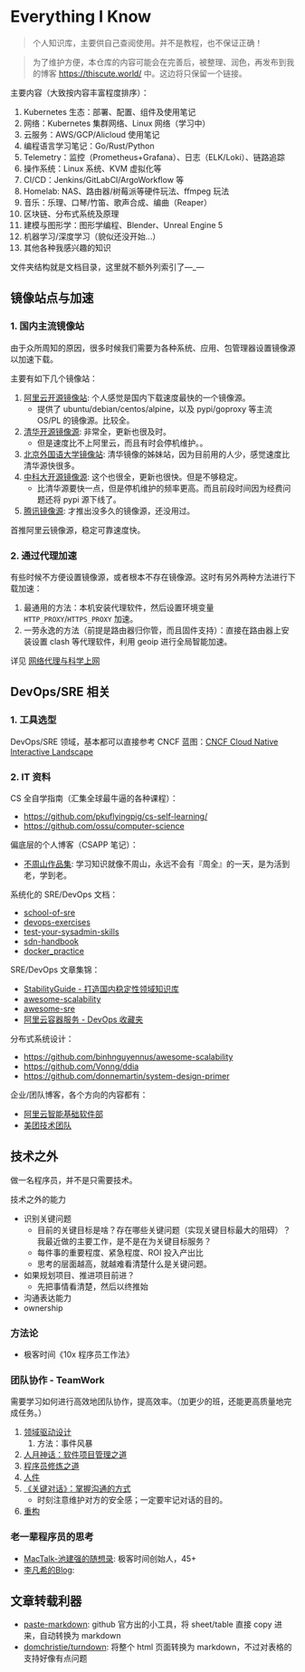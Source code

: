 # Everything I Know

>个人知识库，主要供自己查阅使用。并不是教程，也不保证正确！

>为了维护方便，本仓库的内容可能会在完善后，被整理、润色，再发布到我的博客 <https://thiscute.world/> 中。这边将只保留一个链接。

主要内容（大致按内容丰富程度排序）：

1. Kubernetes 生态：部署、配置、组件及使用笔记
2. 网络：Kubernetes 集群网络、Linux 网络（学习中）
3. 云服务：AWS/GCP/Alicloud 使用笔记
4. 编程语言学习笔记：Go/Rust/Python
5. Telemetry：监控（Prometheus+Grafana）、日志（ELK/Loki）、链路追踪
6. 操作系统：Linux 系统、KVM 虚拟化等
7. CI/CD：Jenkins/GitLabCI/ArgoWorkflow 等
8.  Homelab: NAS、路由器/树莓派等硬件玩法、ffmpeg 玩法
9.  音乐：乐理、口琴/竹笛、歌声合成、编曲（Reaper）
10. 区块链、分布式系统及原理
11. 建模与图形学：图形学编程、Blender、Unreal Engine 5
12. 机器学习/深度学习（貌似还没开始...）
13. 其他各种我感兴趣的知识

文件夹结构就是文档目录，这里就不额外列索引了—_—

## 镜像站点与加速

### 1. 国内主流镜像站

由于众所周知的原因，很多时候我们需要为各种系统、应用、包管理器设置镜像源以加速下载。

主要有如下几个镜像站：

1. [阿里云开源镜像站](https://developer.aliyun.com/mirror/): 个人感觉是国内下载速度最快的一个镜像源。
    - 提供了 ubuntu/debian/centos/alpine，以及 pypi/goproxy 等主流 OS/PL 的镜像源。比较全。
2. [清华开源镜像源](https://mirrors.tuna.tsinghua.edu.cn/): 非常全，更新也很及时。
    - 但是速度比不上阿里云，而且有时会停机维护。。
1. [北京外国语大学镜像站](https://mirrors.bfsu.edu.cn): 清华镜像的姊妹站，因为目前用的人少，感觉速度比清华源快很多。
3. [中科大开源镜像源](http://mirrors.ustc.edu.cn/): 这个也很全，更新也很快。但是不够稳定。
    - 比清华源要快一点，但是停机维护的频率更高。而且前段时间因为经费问题还将 pypi 源下线了。
4. [腾讯镜像源](https://mirrors.cloud.tencent.com/): 才推出没多久的镜像源，还没用过。

首推阿里云镜像源，稳定可靠速度快。


### 2. 通过代理加速

有些时候不方便设置镜像源，或者根本不存在镜像源。这时有另外两种方法进行下载加速：

1. 最通用的方法：本机安装代理软件，然后设置环境变量 `HTTP_PROXY`/`HTTPS_PROXY` 加速。
2. 一劳永逸的方法（前提是路由器归你管，而且固件支持）：直接在路由器上安装设置 clash 等代理软件，利用 geoip 进行全局智能加速。

详见 [网络代理与科学上网](/network/other/网络代理与科学上网.md)

## DevOps/SRE 相关

### 1. 工具选型

DevOps/SRE 领域，基本都可以直接参考 CNCF 蓝图：[CNCF Cloud Native Interactive Landscape](https://landscape.cncf.io/)


### 2. IT 资料

CS 全自学指南（汇集全球最牛逼的各种课程）：
  - https://github.com/pkuflyingpig/cs-self-learning/
  - https://github.com/ossu/computer-science

偏底层的个人博客（CSAPP 笔记）：

- [不周山作品集](https://wdxtub.com/work/): 学习知识就像不周山，永远不会有『周全』的一天，是为活到老，学到老。

系统化的 SRE/DevOps 文档：

- [school-of-sre](https://github.com/linkedin/school-of-sre)
- [devops-exercises](https://github.com/bregman-arie/devops-exercises)
- [test-your-sysadmin-skills](https://github.com/trimstray/test-your-sysadmin-skills)
- [sdn-handbook](https://github.com/feiskyer/sdn-handbook)
- [docker_practice](https://github.com/yeasy/docker_practice)

SRE/DevOps 文章集锦：

- [StabilityGuide - 打造国内稳定性领域知识库](https://github.com/StabilityMan/StabilityGuide)
- [awesome-scalability](https://github.com/binhnguyennus/awesome-scalability)
- [awesome-sre](https://github.com/dastergon/awesome-sre)
- [阿里云容器服务 - DevOps 收藏夹](https://github.com/AliyunContainerService/DevOps)

分布式系统设计：

- https://github.com/binhnguyennus/awesome-scalability
- https://github.com/Vonng/ddia
- https://github.com/donnemartin/system-design-primer

企业/团队博客，各个方向的内容都有：

- [阿里云智能基础软件部](https://kernel.taobao.org/)
- [美团技术团队](https://tech.meituan.com/)

## 技术之外

做一名程序员，并不是只需要技术。

技术之外的能力

- 识别关键问题
  - 目前的关键目标是啥？存在哪些关键问题（实现关键目标最大的阻碍）？我最近做的主要工作，是不是在为关键目标服务？
  - 每件事的重要程度、紧急程度、ROI 投入产出比
  - 思考的层面越高，就越难看清楚什么是关键问题。
- 如果规划项目、推进项目前进？
  - 先把事情看清楚，然后以终推始
- 沟通表达能力
- ownership

### 方法论

- 极客时间《10x 程序员工作法》

### 团队协作 - TeamWork

需要学习如何进行高效地团队协作，提高效率。（加更少的班，还能更高质量地完成任务。）

1. [领域驱动设计](https://book.douban.com/subject/5344973/)
   1. 方法：事件风暴
2. [人月神话：软件项目管理之道](https://book.douban.com/subject/26358448/)
3. [程序员修炼之道](https://book.douban.com/subject/5387402/)
4. [人件](https://book.douban.com/subject/1108725/)
5. [《关键对话》：掌握沟通的方式](https://book.douban.com/subject/27046682/)
   - 时刻注意维护对方的安全感；一定要牢记对话的目的。
6. [重构](https://book.douban.com/subject/4262627/)

### 老一辈程序员的思考

- [MacTalk-池建强的随想录](http://macshuo.com/): 极客时间创始人，45+
- [李凡希的Blog](https://www.freemindworld.com/blog/2016/160918_ten_years_2.shtml): 

## 文章转载利器

- [paste-markdown](https://github.com/github/paste-markdown): github 官方出的小工具，将 sheet/table 直接 copy 进来，自动转换为 markdown
- [domchristie/turndown](https://github.com/domchristie/turndown): 将整个 html 页面转换为 markdown，不过对表格的支持好像有点问题

